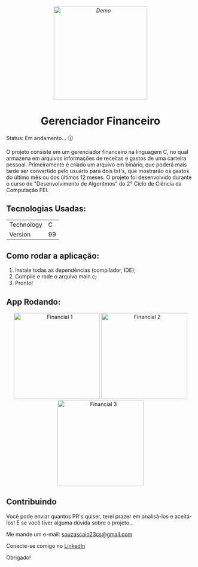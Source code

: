 <h6 align="center">
    <img src="https://user-images.githubusercontent.com/113300327/199008135-ab53a86a-b979-4bed-8feb-54952a51d910.png" alt="Demo" widht="300" height="250"/>
</h6>

<h1 align="center">
    Gerenciador Financeiro
</h1>

Status: Em andamento... 🕜

<p>O projeto consiste em um gerenciador financeiro na linguagem C, no qual armazena em arquivos informações de receitas e gastos de uma carteira pessoal. Primeiramente é criado um arquivo em binário, que poderá mais tarde ser convertido pelo usuário para dois txt's, que mostrarão os gastos do último mês ou dos últimos 12 meses. O projeto foi desenvolvido durante o curso de "Desenvolvimento de Algoritmos" do 2° Ciclo de Ciência da Computação FEI.</p>

<p align="center">
  <a href="https://opensource.org/licenses/MIT%22%3E
    <img src="https://img.shields.io/badge/License-MIT-blue.svg" alt="License MIT">
  </a>
</p>

## Tecnologias Usadas:

<table>
  <tr>
    <td>Technology</td>
    <td>C</td>
  </tr>
  <tr>
    <td>Version</td>
    <td>99</td>
  </tr>
</table>

## Como rodar a aplicação:

1. Instale todas as dependências (compilador, IDE);
2. Compile e rode o arquivo main.c;
3. Pronto!

## App Rodando:

<div align="center">
   <img src="https://user-images.githubusercontent.com/113300327/199008618-3716c082-e486-4495-a26a-da755b5e25b4.png" alt="Financial 1" widht="340" height="230">
   <img src="https://user-images.githubusercontent.com/113300327/199008567-120356bb-449d-4fff-835e-28651dfac2e1.png" alt="Financial 2" height="230">
   <img src="https://user-images.githubusercontent.com/113300327/199008822-ffa1dadd-b3af-4b08-8f76-4da42f41369d.png" alt="Financial 3" height="230">
   
</div>

## Contribuindo

Você pode enviar quantos PR's quiser, terei prazer em analisá-los e aceitá-los! E se você tiver alguma dúvida sobre o projeto...

Me mande um e-mail: souzascaio23cs@gmail.com

Conecte-se comigo no [LinkedIn](www.linkedin.com/in/caioazs)

Obrigado!
